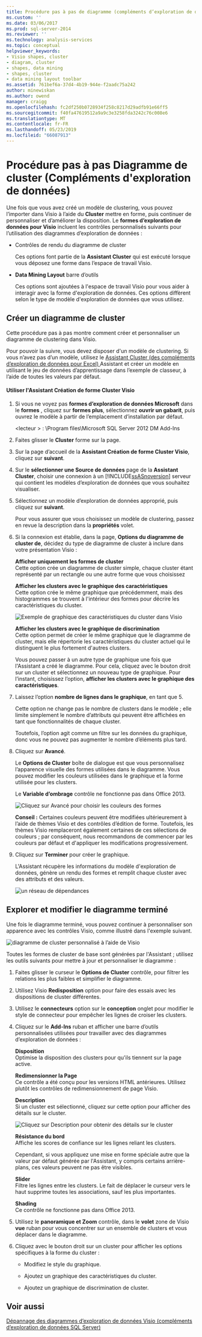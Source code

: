 ```yaml
---
title: Procédure pas à pas de diagramme (compléments d’exploration de données) de cluster | Microsoft Docs
ms.custom: ''
ms.date: 03/06/2017
ms.prod: sql-server-2014
ms.reviewer: ''
ms.technology: analysis-services
ms.topic: conceptual
helpviewer_keywords:
- Visio shapes, cluster
- diagram, cluster
- shapes, data mining
- shapes, cluster
- data mining layout toolbar
ms.assetid: 761bef6a-37d4-4b19-944e-f2aadc75a242
author: minewiskan
ms.author: owend
manager: craigg
ms.openlocfilehash: fc2df250b0728934f258c8217d29adfb91e66ff5
ms.sourcegitcommit: f40fa47619512a9a9c3e3258fda3242c76c008e6
ms.translationtype: MT
ms.contentlocale: fr-FR
ms.lasthandoff: 05/23/2019
ms.locfileid: "66087913"
---
```

# <a name="cluster-diagram-walkthrough-data-mining-add-ins"></a>Procédure pas à pas Diagramme de cluster (Compléments d'exploration de données)
  Une fois que vous avez créé un modèle de clustering, vous pouvez l’importer dans Visio à l’aide du **Cluster** mettre en forme, puis continuer de personnaliser et d’améliorer la disposition. Le **formes d’exploration de données pour Visio** incluent les contrôles personnalisés suivants pour l’utilisation des diagrammes d’exploration de données :  
  
-   Contrôles de rendu du diagramme de cluster  
  
     Ces options font partie de la **Assistant Cluster** qui est exécuté lorsque vous déposez une forme dans l’espace de travail Visio.  
  
-   **Data Mining Layout** barre d’outils  
  
     Ces options sont ajoutées à l'espace de travail Visio pour vous aider à interagir avec la forme d'exploration de données. Ces options diffèrent selon le type de modèle d'exploration de données que vous utilisez.  
  
## <a name="build-a-cluster-diagram"></a>Créer un diagramme de cluster  
 Cette procédure pas à pas montre comment créer et personnaliser un diagramme de clustering dans Visio.  
  
 Pour pouvoir la suivre, vous devez disposer d'un modèle de clustering. Si vous n’avez pas d’un modèle, utilisez le [Assistant Cluster &#40;des compléments d’exploration de données pour Excel&#41; ](cluster-wizard-data-mining-add-ins-for-excel.md) Assistant et créer un modèle en utilisant le jeu de données d’apprentissage dans l’exemple de classeur, à l’aide de toutes les valeurs par défaut.  
  
#### <a name="use-the-cluster-visio-shape-wizard"></a>Utiliser l'Assistant Création de forme Cluster Visio  
  
1.  Si vous ne voyez pas **formes d’exploration de données Microsoft** dans le **formes** , cliquez sur **formes plus**, sélectionnez **ouvrir un gabarit**, puis ouvrez le modèle à partir de l’emplacement d’installation par défaut.  
  
     \<lecteur > : \Program files\Microsoft SQL Server 2012 DM Add-Ins  
  
2.  Faites glisser le **Cluster** forme sur la page.  
  
3.  Sur la page d’accueil de la **Assistant Création de forme Cluster Visio**, cliquez sur **suivant**.  
  
4.  Sur le **sélectionner une Source de données** page de la **Assistant Cluster**, choisir une connexion à un [!INCLUDE[ssASnoversion](../includes/ssasnoversion-md.md)] serveur qui contient les modèles d’exploration de données que vous souhaitez visualiser.  
  
5.  Sélectionnez un modèle d’exploration de données approprié, puis cliquez sur **suivant**.  
  
     Pour vous assurer que vous choisissez un modèle de clustering, passez en revue la description dans la **propriétés** volet.  
  
6.  Si la connexion est établie, dans la page, **Options du diagramme de cluster de**, décidez du type de diagramme de cluster à inclure dans votre présentation Visio :  
  
     **Afficher uniquement les formes de cluster**  
     Cette option crée un diagramme de cluster simple, chaque cluster étant représenté par un rectangle ou une autre forme que vous choisissez  
  
     **Afficher les clusters avec le graphique des caractéristiques**  
     Cette option crée le même graphique que précédemment, mais des histogrammes se trouvent à l'intérieur des formes pour décrire les caractéristiques du cluster.  
  
     ![Exemple de graphique des caractéristiques du cluster dans Visio](media/dm13-visio-cluster-samplecharshape.gif "exemple de graphique des caractéristiques du cluster dans Visio")  
  
     **Afficher les clusters avec le graphique de discrimination**  
     Cette option permet de créer le même graphique que le diagramme de cluster, mais elle répertorie les caractéristiques du cluster actuel qui le distinguent le plus fortement d'autres clusters.  
  
     Vous pouvez passer à un autre type de graphique une fois que l'Assistant a créé le diagramme. Pour cela, cliquez avec le bouton droit sur un cluster et sélectionnez un nouveau type de graphique. Pour l’instant, choisissez l’option, **afficher les clusters avec le graphique des caractéristiques**.  
  
7.  Laissez l’option **nombre de lignes dans le graphique**, en tant que 5.  
  
     Cette option ne change pas le nombre de clusters dans le modèle ; elle limite simplement le nombre d’attributs qui peuvent être affichées en tant que fonctionnalités de chaque cluster.  
  
     Toutefois, l’option agit comme un filtre sur les données du graphique, donc vous ne pouvez pas augmenter le nombre d’éléments plus tard.  
  
8.  Cliquez sur **Avancé**.  
  
     Le **Options de Cluster** boîte de dialogue est que vous personnalisez l’apparence visuelle des formes utilisées dans le diagramme. Vous pouvez modifier les couleurs utilisées dans le graphique et la forme utilisée pour les clusters.  
  
     Le **Variable d’ombrage** contrôle ne fonctionne pas dans Office 2013.  
  
     ![Cliquez sur Avancé pour choisir les couleurs des formes](media/dm13-visio-clusteroptions-advanced.gif "cliquez sur Avancé pour choisir les couleurs des formes")  
  
     **Conseil :** Certaines couleurs peuvent être modifiées ultérieurement à l’aide de thèmes Visio et des contrôles d’édition de forme. Toutefois, les thèmes Visio remplaceront également certaines de ces sélections de couleurs ; par conséquent, nous recommandons de commencer par les couleurs par défaut et d'appliquer les modifications progressivement.  
  
9. Cliquez sur **Terminer** pour créer le graphique.  
  
     L'Assistant récupère les informations du modèle d'exploration de données, génère un rendu des formes et remplit chaque cluster avec des attributs et des valeurs.  
  
     ![un réseau de dépendances](media/dm13-visiodepnet-defaultgraph.gif "un réseau de dépendances")  
  
## <a name="explore-and-modify-the-finished-diagram"></a>Explorer et modifier le diagramme terminé  
 Une fois le diagramme terminé, vous pouvez continuer à personnaliser son apparence avec les contrôles Visio, comme illustré dans l'exemple suivant.  
  
 ![diagramme de cluster personnalisé à l’aide de Visio](media/dm13-visio-clustercomplete1.gif "diagramme de cluster personnalisé à l’aide de Visio")  
  
 Toutes les formes de cluster de base sont générées par l'Assistant ; utilisez les outils suivants pour mettre à jour et personnaliser le diagramme :  
  
1.  Faites glisser le curseur le **Options de Cluster** contrôle, pour filtrer les relations les plus faibles et simplifier le diagramme.  
  
2.  Utilisez Visio **Redisposition** option pour faire des essais avec les dispositions de cluster différentes.  
  
3.  Utilisez le **connecteurs** option sur le **conception** onglet pour modifier le style de connecteur pour empêcher les lignes de croiser les clusters.  
  
4.  Cliquez sur le **Add-Ins** ruban et afficher une barre d’outils personnalisées utilisées pour travailler avec des diagrammes d’exploration de données :  
  
     **Disposition**  
     Optimise la disposition des clusters pour qu'ils tiennent sur la page active.  
  
     **Redimensionner la Page**  
     Ce contrôle a été conçu pour les versions HTML antérieures. Utilisez plutôt les contrôles de redimensionnement de page Visio.  
  
     **Description**  
     Si un cluster est sélectionné, cliquez sur cette option pour afficher des détails sur le cluster.  
  
     ![Cliquez sur Description pour obtenir des détails sur le cluster](media/dm13-visio-cluster-description-control.gif "cliquez sur Description pour obtenir des détails sur le cluster")  
  
     **Résistance du bord**  
     Affiche les scores de confiance sur les lignes reliant les clusters.  
  
     Cependant, si vous appliquez une mise en forme spéciale autre que la valeur par défaut générée par l'Assistant, y compris certains arrière-plans, ces valeurs peuvent ne pas être visibles.  
  
     **Slider**  
     Filtre les lignes entre les clusters. Le fait de déplacer le curseur vers le haut supprime toutes les associations, sauf les plus importantes.  
  
     **Shading**  
     Ce contrôle ne fonctionne pas dans Office 2013.  
  
5.  Utilisez le **panoramique et Zoom** contrôle, dans le **volet** zone de Visio **vue** ruban pour vous concentrer sur un ensemble de clusters et vous déplacer dans le diagramme.  
  
6.  Cliquez avec le bouton droit sur un cluster pour afficher les options spécifiques à la forme du cluster :  
  
    -   Modifiez le style du graphique.  
  
    -   Ajoutez un graphique des caractéristiques du cluster.  
  
    -   Ajoutez un graphique de discrimination de cluster.  
  
## <a name="see-also"></a>Voir aussi  
 [Dépannage des diagrammes d’exploration de données Visio &#40;compléments d’exploration de données SQL Server&#41;](troubleshooting-visio-data-mining-diagrams-sql-server-data-mining-add-ins.md)  
  
  
